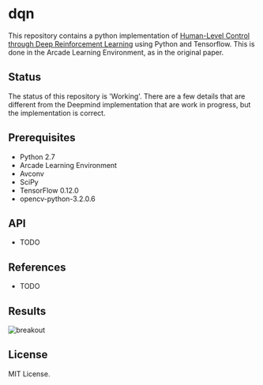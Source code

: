 # dqn
This repository contains a python implementation of [Human-Level Control through Deep Reinforcement Learning](http://home.uchicago.edu/~arij/journalclub/papers/2015_Mnih_et_al.pdf) using Python and Tensorflow. This is done in the Arcade Learning Environment, as in the original paper.

## Status
The status of this repository is 'Working'. There are a few details that are different from the Deepmind implementation that are work in progress, but the implementation is correct.

## Prerequisites

- Python 2.7
- Arcade Learning Environment
- Avconv
- SciPy
- TensorFlow 0.12.0
- opencv-python-3.2.0.6

## API
 - TODO

## References
- TODO

## Results

![breakout](http://url/to/img.png)

## License

MIT License.

